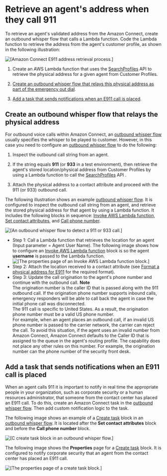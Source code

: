 # Retrieve an agent's address when they call 911<a name="retrieve-agent-address-e911"></a>

To retrieve an agent's validated address from the Amazon Connect, create an outbound whisper flow that calls a Lambda function\. Code the Lambda function to retrieve the address from the agent's customer profile, as shown in the following illustration:

![\[Amazon Connect E911 address retrieval process.\]](http://docs.aws.amazon.com/connect/latest/adminguide/images/e911-workflow-2.png)

1. Create an AWS Lambda function that uses the [SearchProfiles](https://docs.aws.amazon.com/customerprofiles/latest/APIReference/API_SearchProfiles.html) API to retrieve the physical address for a given agent from Customer Profiles\.

1. [Create an outbound whisper flow that relays this physical address as part of the emergency out dial](#connect-detect-911-dial)\. 

1. [Add a task that sends notifications when an E911 call is placed](#connect-e911-notifications)\. 

## Create an outbound whisper flow that relays the physical address<a name="connect-detect-911-dial"></a>

For outbound voice calls within Amazon Connect, an [outbound whisper flow](create-contact-flow.md#contact-flow-types) usually specifies the whisper to be played to customer\. However, in this case you need to configure an [outbound whisper flow](create-contact-flow.md#contact-flow-types) to do the following:

1. Inspect the outbound call string from an agent\. 

1. If the string equals **911** \(or **933** in a test environment\), then retrieve the agent's stored location/physical address from Customer Profiles by using a Lambda function to call the [SearchProfiles](https://docs.aws.amazon.com/customerprofiles/latest/APIReference/API_SearchProfiles.html) API \.

1. Attach the physical address to a contact attribute and proceed with the 911 \(or 933\) outbound call\. 

The following illustration shows an example [outbound whisper flow](create-contact-flow.md#contact-flow-types)\. It is configured to inspect the outbound call string from an agent, and retrieve the stored physical address for that agent by using a Lambda function\. It includes the following blocks in sequence: [Invoke AWS Lambda function](invoke-lambda-function-block.md), [Set contact attributes](set-contact-attributes.md), and [Call phone number](call-phone-number.md)\.

![\[An outbound whisper flow to detect a 911 or 933 call.\]](http://docs.aws.amazon.com/connect/latest/adminguide/images/e911-example-outbound-whisper.png)
+ Step 1: Call a Lambda function that retrieves the location for an agent \(Input parameter = Agent User Name\)\. The following image shows how to configure an [Invoke AWS Lambda function](invoke-lambda-function-block.md) block is so the agent **username** is passed to the Lambda function\.  
![\[The properties page of an Invoke AWS Lambda function block.\]](http://docs.aws.amazon.com/connect/latest/adminguide/images/e911-invoke-lambda-block.png)
+ Step 2: Attach the location received to a contact attribute \(see [Format a physical address for E911](connect-format-physical-address-e911.md) for the required format\)\.
+ Step 3: Update the call origination to the agent's phone number and continue with the outbound call\. 
**Note**  
The origination number is the caller ID that is passed along with the 911 outbound call\. If the origination phone number supports inbound calls, emergency responders will be able to call back the agent in case the initial phone call was disconnected\.  
The 911 call is specific to United States\. As a result, the origination phone number must be a valid US phone number\.   
For example, when an agent places an outbound call, if an invalid US phone number is passed to the carrier network, the carrier can reject the call\. To avoid this situation, if the agent uses an invalid number from Amazon Connect, Amazon Connect defaults to the Caller ID that is assigned to the queue in the agent's routing profile\.
The capability does not place any other rules on this number\. For example, the origination number can the phone number of the security front desk\.

## Add a task that sends notifications when an E911 call is placed<a name="connect-e911-notifications"></a>

When an agent calls 911 it is important to notify in real time the appropriate people in your organization, such as corporate security or a human resources administrator, that someone from the contact center has placed an E911 call\. To do this, create an Amazon Connect task in the [outbound whisper flow](create-contact-flow.md#contact-flow-types)\. Then add custom notification logic to the task\. 

The following image shows an example of a [Create task](create-task-block.md) block in an [outbound whisper flow](create-contact-flow.md#contact-flow-types)\. It is located after the **Set contact attributes** block and before the **Call phone number** block\.

![\[C create task block in an outbound whisper flow.\]](http://docs.aws.amazon.com/connect/latest/adminguide/images/e911-create-task-flow.png)

The following image shows the **Properties** page for a [Create task](create-task-block.md) block\. It is configured to notify corporate security that an agent from the contact center has placed an E911 call\. 

![\[The properties page of a create task block.\]](http://docs.aws.amazon.com/connect/latest/adminguide/images/e911-create-task-config.png)